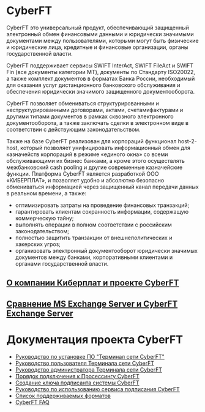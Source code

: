 CyberFT
===
CyberFT это универсальный продукт, обеспечивающий защищенный электронный обмен финансовыми данными и юридически значимыми документами между пользователями, которыми могут быть физические и юридические лица, кредитные и финансовые организации, органы государственной власти.

CyberFT поддерживает сервисы SWIFT InterAct, SWIFT FileAct и SWIFT Fin (все документы категории МТ), документы по Стандарту ISO20022, а также комплект документов в форматах Банка России, необходимый для оказания услуг дистанционного банковского обслуживания и обеспечения юридически значимого защищенного документооборота.

CyberFT позволяет обмениваться структурированными и неструктурированными договорами, актами, счетами­фактурами и другими типами документов в рамках сквозного электронного документооборота, а также заключать сделки в электронном виде в соответствии с действующим законодательством.

Также на базе CyberFT реализован для корпораций функционал host-2-host, который позволяет унифицировать информационный обмен для казначейств корпораций в режиме «единого окна» со всеми обслуживающими их бизнес банками, а кроме этого осуществлять межбанковский cash pooling и другие современные казначейские функции.
Платформа CyberFT является разработкой ООО «КИБЕРПЛАТ», и позволяет удобно и абсолютно безопасно обмениваться информацией через защищенный канал передачи данных в реальном времени, а также:
- оптимизировать затраты на проведение финансовых транзакций;
- гарантировать клиентам сохранность информации, содержащую коммерческую тайну;
- выполнять операции в полном соответствии с российским законодательством;
- полностью защитить транзакции от внешнеполитических и хакерских угроз;
- организовать электронный документооборот юридически значимых документов между банками, корпоративными клиентами и органами государственной власти.

[О компании Киберплат и проекте CyberFT](./about.md)
---
[Сравнение MS Exchange Server и CyberFT Exchange Server](./docs/msex_cftex_comparison.pdf)
---
Документация проекта CyberFT
===
- [Руководство по установке ПО "Терминал сети CyberFT"](./docs/cyberft_terminal_install.doc)
- [Руководство пользователя Терминала сети CyberFT](./docs/cyberft_terminal_user_manual.doc)
- [Руководство администратора Терминала сети CyberFT](./docs/cyberft_terminal_admin_manual.doc)
- [Порядок подключения к Просессингу CyberFT](./docs/cyberft_processing_signup.pdf)
- [Создание ключа подписанта системы CyberFT](./docs/cyberft_signer_key_creation.pdf)
- [Руководство по использованию сервиса подписания CyberFT](./docs/cyberft_cybersignservice_manual.pdf)
- [Список поддерживаемых форматов](./docs/cyberft_supported_formats.xls)
- [CyberFT FAQ](./docs/cyberft_faq.pdf)
